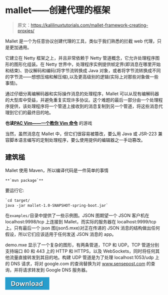 # mallet——创建代理的框架

> 原文：<https://kalilinuxtutorials.com/mallet-framework-creating-proxies/>

Mallet 是一个为任意协议创建代理的工具，类似于我们熟悉的拦截 web 代理，只是更加通用。

它建立在 Netty 框架之上，并且非常依赖于 Netty 管道概念，它允许处理程序图形的图形化组装。在 Netty 世界中，处理程序实例提供帧定界(即消息在哪里开始和结束)、协议解码和编码(将字节流转换成 Java 对象，或者将字节流转换成不同的字节流——想想压缩和解压缩),以及更高级别的逻辑(实际上对那些对象做一些事情)。

通过仔细分离编解码器和实际操作消息的处理程序，Mallet 可以从现有编解码器的大型库中受益，并避免重复实现许多协议。这个难题的最后一部分由一个处理程序提供，该处理程序将一个管道上接收到的消息复制到另一个管道，将这些消息代理到它们的最终目的地。

**也读[PAC Vim——一个教你 Vim 命令](https://kalilinuxtutorials.com/pacvim-game/)** 的游戏

当然，虽然消息在 Mallet 中，但它们很容易被篡改，要么用 Java 或 JSR-223 兼容脚本语言编写的定制处理程序，要么使用提供的编辑器之一手动篡改。

## **建筑槌**

Mallet 使用 Maven，所以编译代码是一件简单的事情

```
**`mvn package`** 
```

要运行它:

```
`cd target/
java -jar mallet-1.0-SNAPSHOT-spring-boot.jar` 
```

在`examples/`目录中提供了一些示例图。JSON 图期望一个 JSON 客户机在 localhost:9998/tcp 上连接到 Mallet，而实际的服务器在 localhost:9999/tcp 上。只有最后一个 json 图(json5.mxe)对正在传递的 JSON 消息的结构做出任何假设，所以它们应该适用于任何发送 JSON 消息的 app。

demo.mxe 显示了一个复杂的图形，有两条管道，TCP 和 UDP。TCP 管道分别支持端口 80 和 443 上的 HTTP 和 HTTPS，以及 WebSockets，同时将任何其他流量直接转发到其目的地。构建 UDP 管道是为了处理 localhost:1053/udp 上的 DNS 请求，将对 google.com 的查询替换为对 www.sensepost.com 的查询，并将请求转发到 Google DNS 服务器。

[![](img//d861a9096555aeb1980fc054015933d7.png)](https://github.com/sensepost/mallet)
